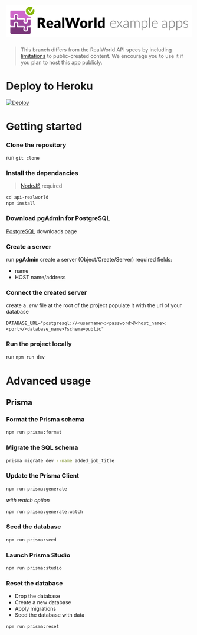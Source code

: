 # ![Rails Example App](media/realworld.png)

> This branch differs from the RealWorld API specs by including [limitations](https://gothinkster.github.io/realworld/docs/specs/frontend-specs/api#api-limitations) to public-created content.
> We encourage you to use it if you plan to host this app publicly.

# Deploy to Heroku

[![Deploy](https://www.herokucdn.com/deploy/button.svg)](https://heroku.com/deploy)

# Getting started

### Clone the repository

run `git clone`

### Install the dependancies

> [NodeJS](https://nodejs.dev/) required

```
cd api-realworld
npm install
```

### Download pgAdmin for PostgreSQL

[PostgreSQL](https://www.postgresql.org/download/) downloads page

### Create a server

run **pgAdmin**
create a server (Object/Create/Server)
required fields:

- name
- HOST name/address

### Connect the created server

create a _.env_ file at the root of the project
populate it with the url of your database

```
DATABASE_URL="postgresql://<username>:<password>@<host_name>:<port>/<database_name>?schema=public"
```

### Run the project locally

run `npm run dev`

# Advanced usage

## Prisma

### Format the Prisma schema

```bash
npm run prisma:format
```

### Migrate the SQL schema

```bash
prisma migrate dev --name added_job_title
```

### Update the Prisma Client

```bash
npm run prisma:generate
```

_with watch option_

```bash
npm run prisma:generate:watch
```

### Seed the database

```bash
npm run prisma:seed
```

### Launch Prisma Studio

```bash
npm run prisma:studio
```

### Reset the database

- Drop the database
- Create a new database
- Apply migrations
- Seed the database with data

```bash
npm run prisma:reset
```
